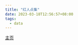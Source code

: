 ```yaml
---
title: "红人点集"
date: 2023-03-18T12:56:57+08:00
tags:
  - data
---
```


[主页](https://www.hh1024.com/#/login?redirect=%2FrealTimeLiving)

